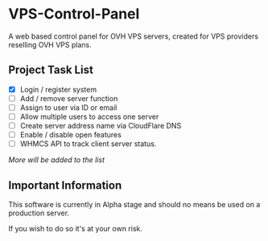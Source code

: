 # VPS-Control-Panel
A web based control panel for OVH VPS servers, created for VPS providers reselling OVH VPS plans.

## Project Task List
- [x] Login / register system
- [ ] Add / remove server function
- [ ] Assign to user via ID or email
- [ ] Allow multiple users to access one server
- [ ] Create server address name via CloudFlare DNS
- [ ] Enable / disable open features
- [ ] WHMCS API to track client server status.

_More will be added to the list_

## Important Information

This software is currently in Alpha stage and should no means be used on a production server.

If you wish to do so it's at your own risk.
